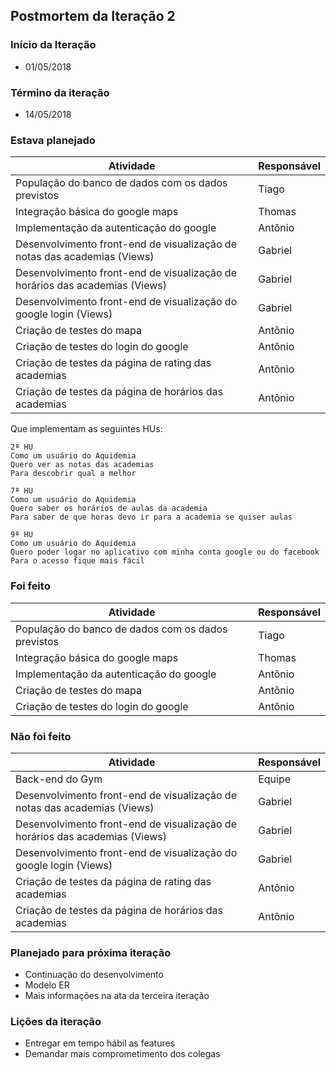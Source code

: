 ## Postmortem da Iteração 2

### Início da Iteração
* 01/05/2018

### Término da iteração
* 14/05/2018

### Estava planejado
Atividade | Responsável
--- | ---
|População do banco de dados com os dados previstos	|Tiago
|Integração básica do google maps |Thomas
|Implementação da autenticação do google |Antônio
|Desenvolvimento front-end de visualização de notas das academias (Views) 	|Gabriel
|Desenvolvimento front-end de visualização de horários das academias (Views)|Gabriel
|Desenvolvimento front-end de visualização do google login (Views)  |Gabriel
|Criação de testes do mapa |Antônio
|Criação de testes do login do google |Antônio
|Criação de testes da página de rating das academias |Antônio
|Criação de testes da página de horários das academias |Antônio

Que implementam as seguintes HUs:

```
2ª HU
Como um usuário do Aquidemia
Quero ver as notas das academias
Para descobrir qual a melhor
```
```
7ª HU
Como um usuário do Aquidemia
Quero saber os horários de aulas da academia
Para saber de que horas devo ir para a academia se quiser aulas
```
```
9ª HU
Como um usuário do Aquidemia
Quero poder logar no aplicativo com minha conta google ou do facebook
Para o acesso fique mais fácil
```

### Foi feito
Atividade | Responsável
--- | ---
|População do banco de dados com os dados previstos	|Tiago
|Integração básica do google maps |Thomas
|Implementação da autenticação do google |Antônio
|Criação de testes do mapa |Antônio
|Criação de testes do login do google |Antônio

### Não foi feito
Atividade | Responsável
--- | ---
|Back-end do Gym	|Equipe
|Desenvolvimento front-end de visualização de notas das academias (Views) 	|Gabriel
|Desenvolvimento front-end de visualização de horários das academias (Views)|Gabriel
|Desenvolvimento front-end de visualização do google login (Views)  |Gabriel
|Criação de testes da página de rating das academias |Antônio
|Criação de testes da página de horários das academias |Antônio

### Planejado para próxima iteração
* Continuação do desenvolvimento
* Modelo ER
* Mais informações na ata da terceira iteração

### Lições da iteração
* Entregar em tempo hábil as features
* Demandar mais comprometimento dos colegas
